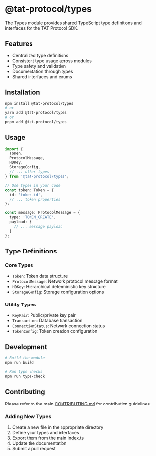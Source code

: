 # @tat-protocol/types

The Types module provides shared TypeScript type definitions and interfaces for the TAT Protocol SDK.

## Features

- Centralized type definitions
- Consistent type usage across modules
- Type safety and validation
- Documentation through types
- Shared interfaces and enums

## Installation

```bash
npm install @tat-protocol/types
# or
yarn add @tat-protocol/types
# or
pnpm add @tat-protocol/types
```

## Usage

```typescript
import { 
  Token,
  ProtocolMessage,
  HDKey,
  StorageConfig,
  // ... other types
} from '@tat-protocol/types';

// Use types in your code
const token: Token = {
  id: 'token-id',
  // ... token properties
};

const message: ProtocolMessage = {
  type: 'TOKEN_CREATE',
  payload: {
    // ... message payload
  }
};
```

## Type Definitions

### Core Types

- `Token`: Token data structure
- `ProtocolMessage`: Network protocol message format
- `HDKey`: Hierarchical deterministic key structure
- `StorageConfig`: Storage configuration options

### Utility Types

- `KeyPair`: Public/private key pair
- `Transaction`: Database transaction
- `ConnectionStatus`: Network connection status
- `TokenConfig`: Token creation configuration

## Development

```bash
# Build the module
npm run build

# Run type checks
npm run type-check
```

## Contributing

Please refer to the main [CONTRIBUTING.md](../../CONTRIBUTING.md) for contribution guidelines.

### Adding New Types

1. Create a new file in the appropriate directory
2. Define your types and interfaces
3. Export them from the main index.ts
4. Update the documentation
5. Submit a pull request 